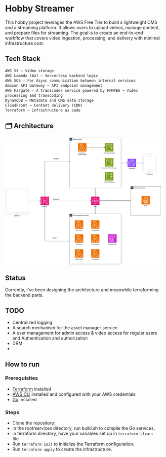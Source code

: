 # Hobby Streamer

This hobby project leverages the AWS Free Tier to build a lightweight CMS and a streaming platform. It allows users to upload videos, manage content, and prepare files for streaming. The goal is to create an end-to-end workflow that covers video ingestion, processing, and delivery with minimal infrastructure cost.

## Tech Stack
	AWS S3 – Video storage
	AWS Lambda (Go) – Serverless backend logic
    AWS SQS - For Async communication between internal services
	Amazon API Gateway – API endpoint management
	AWS Fargate - A transcoder service powered by FFMPEG – Video processing and transcoding
	DynamoDB – Metadata and CMS data storage
	CloudFront – Content delivery (CDN)
	Terraform – Infrastructure as code

## 🗂️ Architecture

![Architecture Diagram](docs/hobby-streamer.drawio.svg)

## Status

Currently, I've been designing the architecture and meanwhile terraforming the backend parts.

## TODO

- Centralized logging
- A search mechanism for the asset manager service
- A user management for admin access & video access for regular users and Authentication and authorization
- DRM 
- 
## How to run
### Prerequisites

- [Terraform](https://www.terraform.io/downloads.html) installed
- [AWS CLI](https://aws.amazon.com/cli/) installed and configured with your AWS credentials
- [Go](https://go.dev/doc/install) installed

### Steps

- Clone the repository:
- in the root/services directory, run build.sh to compile the Go services.
- in terraform directory, have your variables set up in `terraform.tfvars` file
- Run `terraform init` to initialize the Terraform configuration.
- Run `terraform apply` to create the infrastructure.


